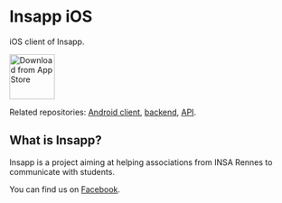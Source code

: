 # Insapp iOS

iOS client of Insapp.

[<img src="https://upload.wikimedia.org/wikipedia/commons/thumb/3/3c/Download_on_the_App_Store_Badge.svg/320px-Download_on_the_App_Store_Badge.svg.png" 
      alt="Download from App Store" 
      height="80">](https://apps.apple.com/fr/app/insapp/id1159630227)

Related repositories: [Android client](https://github.com/thomas-bouvier/insapp-android), [backend](https://github.com/thomas-bouvier/insapp-server), [API](https://github.com/thomas-bouvier/insapp-go).

## What is Insapp?

Insapp is a project aiming at helping associations from INSA Rennes to communicate with students.

You can find us on [Facebook](https://www.facebook.com/insapp.crew/).

